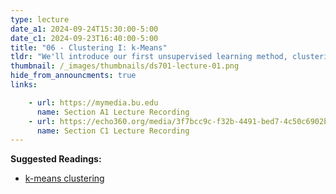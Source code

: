 ```yaml
---
type: lecture
date_a1: 2024-09-24T15:30:00-5:00
date_c1: 2024-09-23T16:40:00-5:00
title: "06 - Clustering I: k-Means"
tldr: "We'll introduce our first unsupervised learning method, clustering with k-means."
thumbnail: /_images/thumbnails/ds701-lecture-01.png
hide_from_announcments: true
links: 

    - url: https://mymedia.bu.edu
      name: Section A1 Lecture Recording
    - url: https://echo360.org/media/3f7bcc9c-f32b-4491-bed7-4c50c6902b90/public
      name: Section C1 Lecture Recording
---
```


**Suggested Readings:**
- [k-means clustering](https://tools4ds.github.io/DS701-Course-Notes/06-Clustering-I-kmeans.html)
